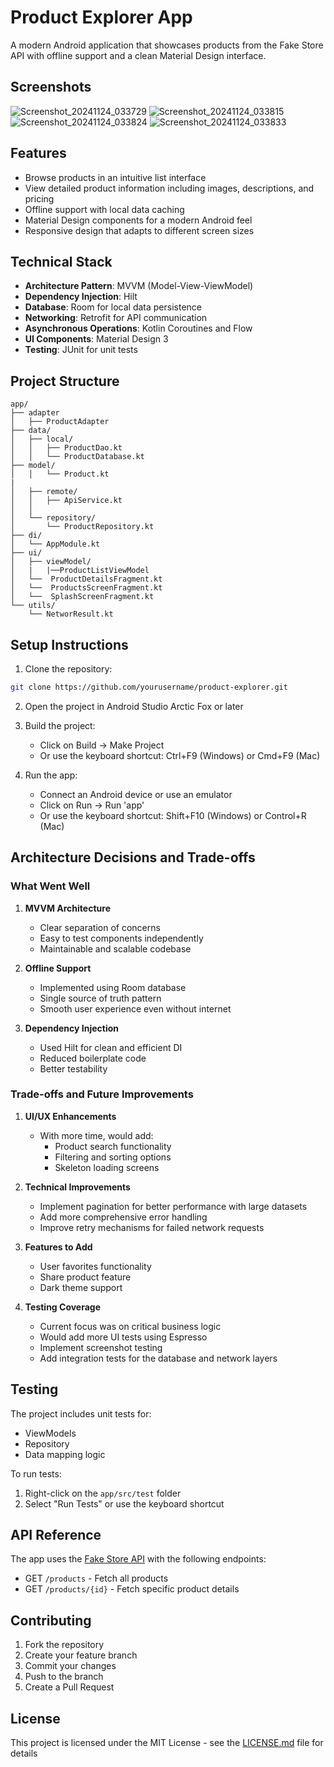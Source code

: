 # Product Explorer App

A modern Android application that showcases products from the Fake Store API with offline support and a clean Material Design interface.

## Screenshots

![Screenshot_20241124_033729](https://github.com/user-attachments/assets/759d9bed-9572-4d22-aad4-34d5c48fe9e1)
![Screenshot_20241124_033815](https://github.com/user-attachments/assets/9ef551af-1794-4775-b08b-5264888b7dea)
![Screenshot_20241124_033824](https://github.com/user-attachments/assets/0636648c-6892-47fc-8d94-f6f178409f1b)
![Screenshot_20241124_033833](https://github.com/user-attachments/assets/b8cae6d7-bbda-4340-a242-5ba7ffdea1f5)


## Features

- Browse products in an intuitive list interface
- View detailed product information including images, descriptions, and pricing
- Offline support with local data caching
- Material Design components for a modern Android feel
- Responsive design that adapts to different screen sizes

## Technical Stack

- **Architecture Pattern**: MVVM (Model-View-ViewModel)
- **Dependency Injection**: Hilt
- **Database**: Room for local data persistence
- **Networking**: Retrofit for API communication
- **Asynchronous Operations**: Kotlin Coroutines and Flow
- **UI Components**: Material Design 3
- **Testing**: JUnit for unit tests

## Project Structure

```
app/
├── adapter
│   ├── ProductAdapter
├── data/
│   ├── local/
│   │   ├── ProductDao.kt
│   │   └── ProductDatabase.kt
├── model/
│   │   └── Product.kt
|
│   ├── remote/
│   │   ├── ApiService.kt
│   │   
│   └── repository/
│       └── ProductRepository.kt
├── di/
│   └── AppModule.kt
├── ui/
│   ├── viewModel/
│   |   |──ProductListViewModel
│   └──  ProductDetailsFragment.kt
│   └──  ProductsScreenFragment.kt
│   └──  SplashScreenFragment.kt
└── utils/
    └── NetworResult.kt
```

## Setup Instructions

1. Clone the repository:
```bash
git clone https://github.com/yourusername/product-explorer.git
```

2. Open the project in Android Studio Arctic Fox or later

3. Build the project:
   - Click on Build → Make Project
   - Or use the keyboard shortcut: Ctrl+F9 (Windows) or Cmd+F9 (Mac)

4. Run the app:
   - Connect an Android device or use an emulator
   - Click on Run → Run 'app'
   - Or use the keyboard shortcut: Shift+F10 (Windows) or Control+R (Mac)

## Architecture Decisions and Trade-offs

### What Went Well
1. **MVVM Architecture**
   - Clear separation of concerns
   - Easy to test components independently
   - Maintainable and scalable codebase

2. **Offline Support**
   - Implemented using Room database
   - Single source of truth pattern
   - Smooth user experience even without internet

3. **Dependency Injection**
   - Used Hilt for clean and efficient DI
   - Reduced boilerplate code
   - Better testability

### Trade-offs and Future Improvements

1. **UI/UX Enhancements**
   - With more time, would add:
     - Product search functionality
     - Filtering and sorting options
     - Skeleton loading screens

2. **Technical Improvements**
   - Implement pagination for better performance with large datasets
   - Add more comprehensive error handling
   - Improve retry mechanisms for failed network requests

3. **Features to Add**
   - User favorites functionality
   - Share product feature
   - Dark theme support

4. **Testing Coverage**
   - Current focus was on critical business logic
   - Would add more UI tests using Espresso
   - Implement screenshot testing
   - Add integration tests for the database and network layers

## Testing

The project includes unit tests for:
- ViewModels
- Repository
- Data mapping logic

To run tests:
1. Right-click on the `app/src/test` folder
2. Select "Run Tests" or use the keyboard shortcut

## API Reference

The app uses the [Fake Store API](https://fakestoreapi.com/) with the following endpoints:

- GET `/products` - Fetch all products
- GET `/products/{id}` - Fetch specific product details

## Contributing

1. Fork the repository
2. Create your feature branch
3. Commit your changes
4. Push to the branch
5. Create a Pull Request

## License

This project is licensed under the MIT License - see the [LICENSE.md](LICENSE.md) file for details
